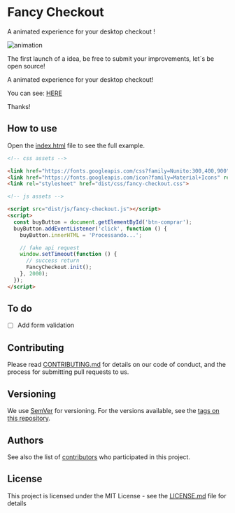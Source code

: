 # Fancy Checkout
A animated experience for your desktop checkout !

![animation](./src/img/animation.gif)

The first launch of a idea, be free to submit your improvements, let´s be open source!

A animated experience for your desktop checkout!

You can see: [HERE](https://www.behance.net/gallery/69833603/FANCY-CHECKOUT)

Thanks!

## How to use

Open the [index.html](./index.html) file to see the full example.

```html
<!-- css assets -->

<link href="https://fonts.googleapis.com/css?family=Nunito:300,400,900" rel="stylesheet">
<link href="https://fonts.googleapis.com/icon?family=Material+Icons" rel="stylesheet">
<link rel="stylesheet" href="dist/css/fancy-checkout.css">
```

```html
<!-- js assets -->

<script src="dist/js/fancy-checkout.js"></script>
<script>
  const buyButton = document.getElementById('btn-comprar');
  buyButton.addEventListener('click', function () {
    buyButton.innerHTML = 'Processando...';

    // fake api request
    window.setTimeout(function () {
      // success return
      FancyCheckout.init();
    }, 2000);
  });
</script>
```

## To do

- [ ] Add form validation

## Contributing

Please read [CONTRIBUTING.md](CONTRIBUTING.md) for details on our code of conduct, and the process for submitting pull requests to us.

## Versioning

We use [SemVer](http://semver.org/) for versioning. For the versions available, see the [tags on this repository](https://github.com/gabriellamas/Fancy-Checkout/tags).

## Authors

See also the list of [contributors](https://github.com/gabriellamas/Fancy-Checkout/contributors) who participated in this project.

## License

This project is licensed under the MIT License - see the [LICENSE.md](LICENSE.md) file for details
